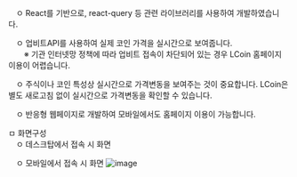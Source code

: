 
　ㅇ React를 기반으로, react-query 등 관련 라이브러리를 사용하여 개발하였습니다.

　ㅇ 업비트API를 사용하여 실제 코인 가격을 실시간으로 보여줍니다.  
 　　※ 기관 인터넷망 정책에 따라 업비트 접속이 차단되어 있는 경우 LCoin 홈페이지 이용이 어렵습니다.
  
　ㅇ 주식이나 코인 특성상 실시간으로 가격변동을 보여주는 것이 중요합니다. LCoin은 별도 새로고침 없이 실시간으로 가격변동을 확인할 수 있습니다.
 
　ㅇ 반응형 웹페이지로 개발하여 모바일에서도 홈페이지 이용이 가능합니다.


ㅁ 화면구성  
　ㅇ 데스크탑에서 접속 시 화면

　ㅇ 모바일에서 접속 시 화면
![image](https://github.com/doitjustgo/LCoin/assets/24933367/db729f37-4e79-41c8-9671-28c094ff78be)
